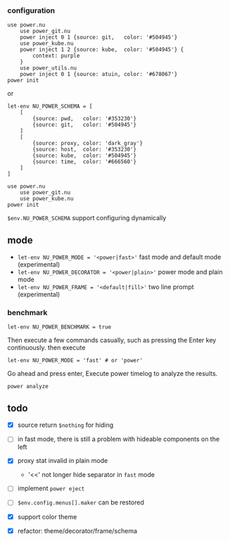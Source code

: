 ### configuration
```
use power.nu
    use power_git.nu
    power inject 0 1 {source: git,   color: '#504945'}
    use power_kube.nu
    power inject 1 2 {source: kube,  color: '#504945'} {
        context: purple
    }
    use power_utils.nu
    power inject 0 1 {source: atuin, color: '#678067'}
power init
```
or
```
let-env NU_POWER_SCHEMA = [
    [
        {source: pwd,   color: '#353230'}
        {source: git,   color: '#504945'}
    ]
    [
        {source: proxy, color: 'dark_gray'}
        {source: host,  color: '#353230'}
        {source: kube,  color: '#504945'}
        {source: time,  color: '#666560'}
    ]
]

use power.nu
    use power_git.nu
    use power_kube.nu
power init
```
`$env.NU_POWER_SCHEMA` support configuring dynamically

## mode
- `let-env NU_POWER_MODE = '<power|fast>'` fast mode and default mode (experimental)
- `let-env NU_POWER_DECORATOR = '<power|plain>'` power mode and plain mode
- `let-env NU_POWER_FRAME = '<default|fill>'` two line prompt (experimental)

### benchmark
```
let-env NU_POWER_BENCHMARK = true
```
Then execute a few commands casually, such as pressing the Enter key continuously.
then execute

```
let-env NU_POWER_MODE = 'fast' # or 'power'
```

Go ahead and press enter,
Execute power timelog to analyze the results.
```
power analyze
```

## todo
- [x] source return `$nothing` for hiding
- [ ] in fast mode, there is still a problem with hideable components on the left
- [x] proxy stat invalid in plain mode
    - '<<' not longer hide separator in `fast` mode
- [ ] implement `power eject`
- [ ] `$env.config.menus[].maker` can be restored
- [x] support color theme
- [x] refactor: theme/decorator/frame/schema

